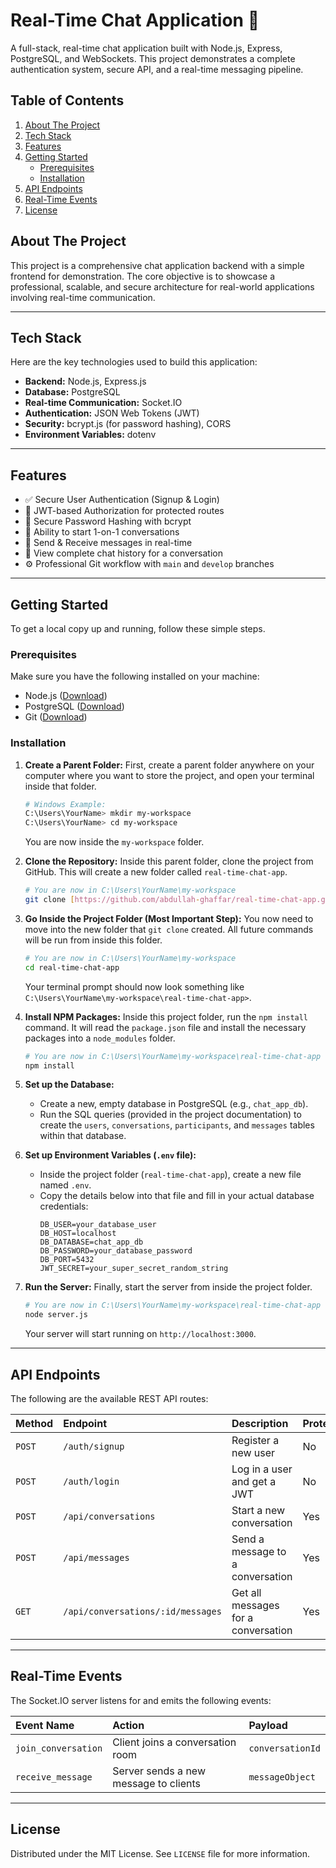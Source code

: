 # Real-Time Chat Application 🚀

A full-stack, real-time chat application built with Node.js, Express, PostgreSQL, and WebSockets. This project demonstrates a complete authentication system, secure API, and a real-time messaging pipeline.



## Table of Contents
1.  [About The Project](#about-the-project)
2.  [Tech Stack](#tech-stack)
3.  [Features](#features)
4.  [Getting Started](#getting-started)
    * [Prerequisites](#prerequisites)
    * [Installation](#installation)
5.  [API Endpoints](#api-endpoints)
6.  [Real-Time Events](#real-time-events)
7.  [License](#license)

## About The Project

This project is a comprehensive chat application backend with a simple frontend for demonstration. The core objective is to showcase a professional, scalable, and secure architecture for real-world applications involving real-time communication.

---

## Tech Stack

Here are the key technologies used to build this application:

* **Backend:** Node.js, Express.js
* **Database:** PostgreSQL
* **Real-time Communication:** Socket.IO
* **Authentication:** JSON Web Tokens (JWT)
* **Security:** bcrypt.js (for password hashing), CORS
* **Environment Variables:** dotenv

---

## Features

* ✅ Secure User Authentication (Signup & Login)
* 🔐 JWT-based Authorization for protected routes
* 🔑 Secure Password Hashing with bcrypt
* 💬 Ability to start 1-on-1 conversations
* 📨 Send & Receive messages in real-time
* 📜 View complete chat history for a conversation
* ⚙️ Professional Git workflow with `main` and `develop` branches

---

## Getting Started

To get a local copy up and running, follow these simple steps.

### Prerequisites

Make sure you have the following installed on your machine:
* Node.js ([Download](https://nodejs.org/))
* PostgreSQL ([Download](https://www.postgresql.org/download/))
* Git ([Download](https://git-scm.com/downloads))

### Installation

1.  **Create a Parent Folder:**
    First, create a parent folder anywhere on your computer where you want to store the project, and open your terminal inside that folder.
    ```sh
    # Windows Example:
    C:\Users\YourName> mkdir my-workspace
    C:\Users\YourName> cd my-workspace
    ```
    You are now inside the `my-workspace` folder.

2.  **Clone the Repository:**
    Inside this parent folder, clone the project from GitHub. This will create a new folder called `real-time-chat-app`.
    ```sh
    # You are now in C:\Users\YourName\my-workspace
    git clone [https://github.com/abdullah-ghaffar/real-time-chat-app.git](https://github.com/abdullah-ghaffar/real-time-chat-app.git)
    ```

3.  **Go Inside the Project Folder (Most Important Step):**
    You now need to move into the new folder that `git clone` created. All future commands will be run from inside this folder.
    ```sh
    # You are now in C:\Users\YourName\my-workspace
    cd real-time-chat-app
    ```
    Your terminal prompt should now look something like `C:\Users\YourName\my-workspace\real-time-chat-app>`.

4.  **Install NPM Packages:**
    Inside this project folder, run the `npm install` command. It will read the `package.json` file and install the necessary packages into a `node_modules` folder.
    ```sh
    # You are now in C:\Users\YourName\my-workspace\real-time-chat-app
    npm install
    ```

5.  **Set up the Database:**
    * Create a new, empty database in PostgreSQL (e.g., `chat_app_db`).
    * Run the SQL queries (provided in the project documentation) to create the `users`, `conversations`, `participants`, and `messages` tables within that database.

6.  **Set up Environment Variables (`.env` file):**
    * Inside the project folder (`real-time-chat-app`), create a new file named `.env`.
    * Copy the details below into that file and fill in your actual database credentials:
        ```env
        DB_USER=your_database_user
        DB_HOST=localhost
        DB_DATABASE=chat_app_db
        DB_PASSWORD=your_database_password
        DB_PORT=5432
        JWT_SECRET=your_super_secret_random_string
        ```

7.  **Run the Server:**
    Finally, start the server from inside the project folder.
    ```sh
    # You are now in C:\Users\YourName\my-workspace\real-time-chat-app
    node server.js
    ```
    Your server will start running on `http://localhost:3000`.

---

## API Endpoints

The following are the available REST API routes:

| Method | Endpoint                             | Description                       | Protected |
| :----- | :----------------------------------- | :-------------------------------- | :-------- |
| `POST` | `/auth/signup`                       | Register a new user               | No        |
| `POST` | `/auth/login`                        | Log in a user and get a JWT       | No        |
| `POST` | `/api/conversations`                 | Start a new conversation          | Yes       |
| `POST` | `/api/messages`                      | Send a message to a conversation  | Yes       |
| `GET`  | `/api/conversations/:id/messages`    | Get all messages for a conversation | Yes       |

---

## Real-Time Events

The Socket.IO server listens for and emits the following events:

| Event Name          | Action                          | Payload         |
| :------------------ | :------------------------------ | :-------------- |
| `join_conversation` | Client joins a conversation room | `conversationId`|
| `receive_message`   | Server sends a new message to clients | `messageObject` |

---

## License

Distributed under the MIT License. See `LICENSE` file for more information.
